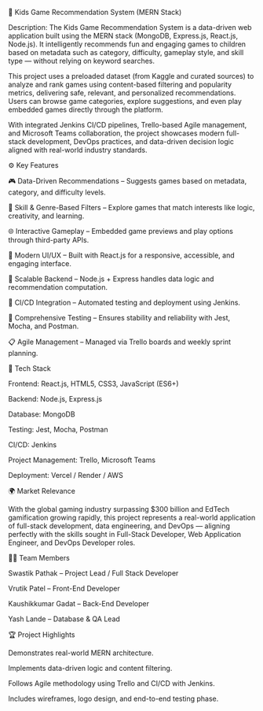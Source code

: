 🧩 Kids Game Recommendation System (MERN Stack)

Description:
The Kids Game Recommendation System is a data-driven web application built using the MERN stack (MongoDB, Express.js, React.js, Node.js). It intelligently recommends fun and engaging games to children based on metadata such as category, difficulty, gameplay style, and skill type — without relying on keyword searches.

This project uses a preloaded dataset (from Kaggle and curated sources) to analyze and rank games using content-based filtering and popularity metrics, delivering safe, relevant, and personalized recommendations. Users can browse game categories, explore suggestions, and even play embedded games directly through the platform.

With integrated Jenkins CI/CD pipelines, Trello-based Agile management, and Microsoft Teams collaboration, the project showcases modern full-stack development, DevOps practices, and data-driven decision logic aligned with real-world industry standards.

⚙️ Key Features

  🎮 Data-Driven Recommendations – Suggests games based on metadata, category, and difficulty levels.

  🧠 Skill & Genre-Based Filters – Explore games that match interests like logic, creativity, and learning.

  🌐 Interactive Gameplay – Embedded game previews and play options through third-party APIs.

  🧩 Modern UI/UX – Built with React.js for a responsive, accessible, and engaging interface.

  🧰 Scalable Backend – Node.js + Express handles data logic and recommendation computation.

  🔄 CI/CD Integration – Automated testing and deployment using Jenkins.

  🧪 Comprehensive Testing – Ensures stability and reliability with Jest, Mocha, and Postman.

  📋 Agile Management – Managed via Trello boards and weekly sprint planning.

🧠 Tech Stack

   Frontend: React.js, HTML5, CSS3, JavaScript (ES6+)

   Backend: Node.js, Express.js

   Database: MongoDB

   Testing: Jest, Mocha, Postman

   CI/CD: Jenkins

   Project Management: Trello, Microsoft Teams

   Deployment: Vercel / Render / AWS

🌍 Market Relevance

With the global gaming industry surpassing $300 billion and EdTech gamification growing rapidly, this project represents a real-world application of full-stack development, data engineering, and DevOps — aligning perfectly with the skills sought in Full-Stack Developer, Web Application Engineer, and DevOps Developer roles.

👨‍💻 Team Members

   Swastik Pathak – Project Lead / Full Stack Developer

   Vrutik Patel – Front-End Developer

   Kaushikkumar Gadat – Back-End Developer

   Yash Lande – Database & QA Lead

🏆 Project Highlights

   Demonstrates real-world MERN architecture.

   Implements data-driven logic and content filtering.

   Follows Agile methodology using Trello and CI/CD with Jenkins.

   Includes wireframes, logo design, and end-to-end testing phase.
